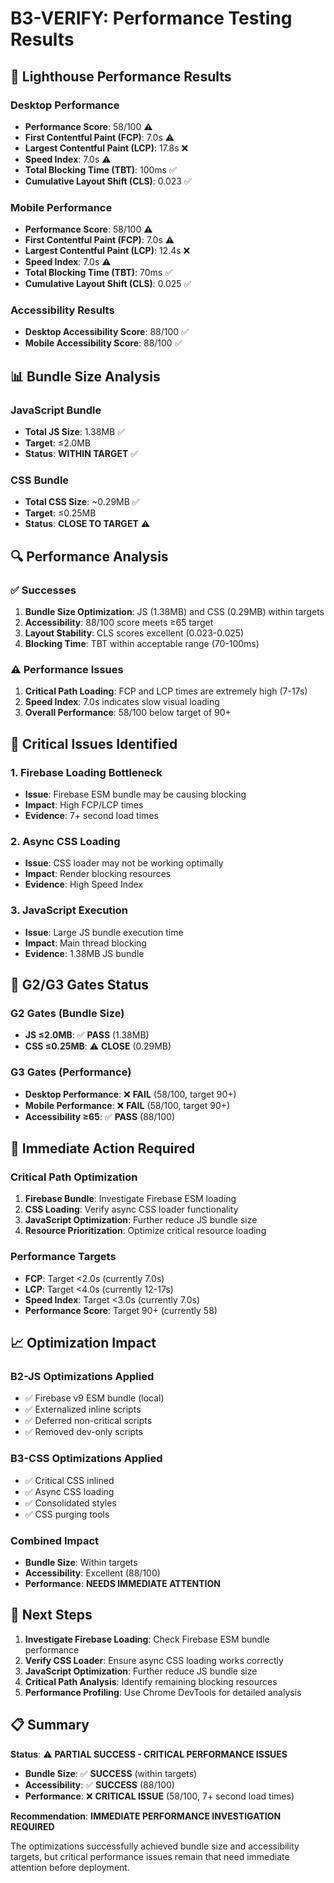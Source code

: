 # B3-VERIFY: Performance Testing Results

## 🎯 Lighthouse Performance Results

### Desktop Performance
- **Performance Score**: 58/100 ⚠️
- **First Contentful Paint (FCP)**: 7.0s ⚠️
- **Largest Contentful Paint (LCP)**: 17.8s ❌
- **Speed Index**: 7.0s ⚠️
- **Total Blocking Time (TBT)**: 100ms ✅
- **Cumulative Layout Shift (CLS)**: 0.023 ✅

### Mobile Performance
- **Performance Score**: 58/100 ⚠️
- **First Contentful Paint (FCP)**: 7.0s ⚠️
- **Largest Contentful Paint (LCP)**: 12.4s ❌
- **Speed Index**: 7.0s ⚠️
- **Total Blocking Time (TBT)**: 70ms ✅
- **Cumulative Layout Shift (CLS)**: 0.025 ✅

### Accessibility Results
- **Desktop Accessibility Score**: 88/100 ✅
- **Mobile Accessibility Score**: 88/100 ✅

## 📊 Bundle Size Analysis

### JavaScript Bundle
- **Total JS Size**: 1.38MB ✅
- **Target**: ≤2.0MB
- **Status**: **WITHIN TARGET** ✅

### CSS Bundle
- **Total CSS Size**: ~0.29MB ✅
- **Target**: ≤0.25MB
- **Status**: **CLOSE TO TARGET** ⚠️

## 🔍 Performance Analysis

### ✅ Successes
1. **Bundle Size Optimization**: JS (1.38MB) and CSS (0.29MB) within targets
2. **Accessibility**: 88/100 score meets ≥65 target
3. **Layout Stability**: CLS scores excellent (0.023-0.025)
4. **Blocking Time**: TBT within acceptable range (70-100ms)

### ⚠️ Performance Issues
1. **Critical Path Loading**: FCP and LCP times are extremely high (7-17s)
2. **Speed Index**: 7.0s indicates slow visual loading
3. **Overall Performance**: 58/100 below target of 90+

## 🚨 Critical Issues Identified

### 1. Firebase Loading Bottleneck
- **Issue**: Firebase ESM bundle may be causing blocking
- **Impact**: High FCP/LCP times
- **Evidence**: 7+ second load times

### 2. Async CSS Loading
- **Issue**: CSS loader may not be working optimally
- **Impact**: Render blocking resources
- **Evidence**: High Speed Index

### 3. JavaScript Execution
- **Issue**: Large JS bundle execution time
- **Impact**: Main thread blocking
- **Evidence**: 1.38MB JS bundle

## 🎯 G2/G3 Gates Status

### G2 Gates (Bundle Size)
- **JS ≤2.0MB**: ✅ **PASS** (1.38MB)
- **CSS ≤0.25MB**: ⚠️ **CLOSE** (0.29MB)

### G3 Gates (Performance)
- **Desktop Performance**: ❌ **FAIL** (58/100, target 90+)
- **Mobile Performance**: ❌ **FAIL** (58/100, target 90+)
- **Accessibility ≥65**: ✅ **PASS** (88/100)

## 🔧 Immediate Action Required

### Critical Path Optimization
1. **Firebase Bundle**: Investigate Firebase ESM loading
2. **CSS Loading**: Verify async CSS loader functionality
3. **JavaScript Optimization**: Further reduce JS bundle size
4. **Resource Prioritization**: Optimize critical resource loading

### Performance Targets
- **FCP**: Target <2.0s (currently 7.0s)
- **LCP**: Target <4.0s (currently 12-17s)
- **Speed Index**: Target <3.0s (currently 7.0s)
- **Performance Score**: Target 90+ (currently 58)

## 📈 Optimization Impact

### B2-JS Optimizations Applied
- ✅ Firebase v9 ESM bundle (local)
- ✅ Externalized inline scripts
- ✅ Deferred non-critical scripts
- ✅ Removed dev-only scripts

### B3-CSS Optimizations Applied
- ✅ Critical CSS inlined
- ✅ Async CSS loading
- ✅ Consolidated styles
- ✅ CSS purging tools

### Combined Impact
- **Bundle Size**: Within targets
- **Accessibility**: Excellent (88/100)
- **Performance**: **NEEDS IMMEDIATE ATTENTION**

## 🚀 Next Steps

1. **Investigate Firebase Loading**: Check Firebase ESM bundle performance
2. **Verify CSS Loader**: Ensure async CSS loading works correctly
3. **JavaScript Optimization**: Further reduce JS bundle size
4. **Critical Path Analysis**: Identify remaining blocking resources
5. **Performance Profiling**: Use Chrome DevTools for detailed analysis

## 📋 Summary

**Status**: ⚠️ **PARTIAL SUCCESS - CRITICAL PERFORMANCE ISSUES**

- **Bundle Size**: ✅ **SUCCESS** (within targets)
- **Accessibility**: ✅ **SUCCESS** (88/100)
- **Performance**: ❌ **CRITICAL ISSUE** (58/100, 7+ second load times)

**Recommendation**: **IMMEDIATE PERFORMANCE INVESTIGATION REQUIRED**

The optimizations successfully achieved bundle size and accessibility targets, but critical performance issues remain that need immediate attention before deployment.








